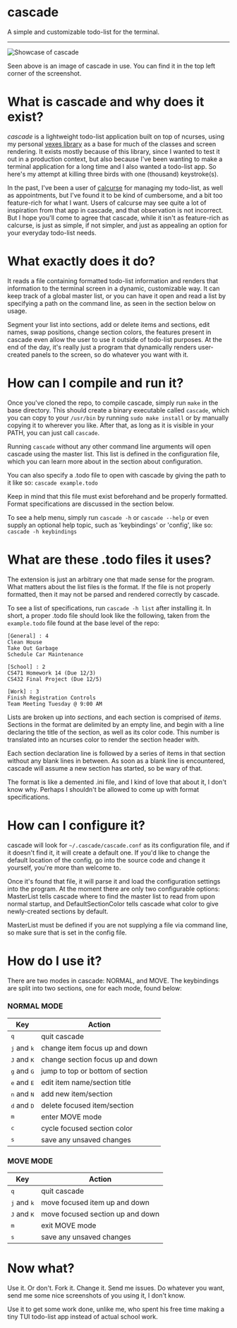 # cascade

A simple and customizable todo-list for the terminal.

------------------------------------------------------------------------------

![Showcase of cascade](showcase.png)

Seen above is an image of cascade in use. You can find it in the top left
corner of the screenshot.

# What is cascade and why does it exist?

_cascade_ is a lightweight todo-list application built on top of ncurses,
using my personal [vexes library](https://github.com/Nynergy/vexes) as a base
for much of the classes and screen rendering. It exists mostly because of this
library, since I wanted to test it out in a production context, but also
because I've been wanting to make a terminal application for a long time and I
also wanted a todo-list app. So here's my attempt at killing three birds with
one (thousand) keystroke(s).

In the past, I've been a user of [calcurse](https://calcurse.org) for managing
my todo-list, as well as appointments, but I've found it to be kind of
cumbersome, and a bit too feature-rich for what I want. Users of calcurse may
see quite a lot of inspiration from that app in cascade, and that observation
is not incorrect. But I hope you'll come to agree that cascade, while it isn't
as feature-rich as calcurse, is just as simple, if not simpler, and just as
appealing an option for your everyday todo-list needs.

# What exactly does it do?

It reads a file containing formatted todo-list information and renders that
information to the terminal screen in a dynamic, customizable way. It can
keep track of a global master list, or you can have it open and read a list by
specifying a path on the command line, as seen in the section below on usage.

Segment your list into sections, add or delete items and sections, edit names,
swap positions, change section colors, the features present in cascade even
allow the user to use it outside of todo-list purposes. At the end of the day,
it's really just a program that dynamically renders user-created panels to the
screen, so do whatever you want with it.

# How can I compile and run it?

Once you've cloned the repo, to compile cascade, simply run `make` in the base
directory. This should create a binary executable called `cascade`, which you
can copy to your `/usr/bin` by running `sudo make install` or by manually
copying it to wherever you like. After that, as long as it is visible in your
PATH, you can just call `cascade`.

Running `cascade` without any other command line arguments will open cascade
using the master list. This list is defined in the configuration file, which
you can learn more about in the section about configuration.

You can also specify a .todo file to open with cascade by giving the path to
it like so: `cascade example.todo`

Keep in mind that this file must exist beforehand and be properly formatted.
Format specifications are discussed in the section below.

To see a help menu, simply run `cascade -h` or `cascade --help` or even supply
an optional help topic, such as 'keybindings' or 'config', like so:
`cascade -h keybindings`

# What are these .todo files it uses?

The extension is just an arbitrary one that made sense for the program. What
matters about the list files is the format. If the file is not properly
formatted, then it may not be parsed and rendered correctly by cascade.

To see a list of specifications, run `cascade -h list` after installing it.
In short, a proper .todo file should look like the following, taken from the
`example.todo` file found at the base level of the repo:

```
[General] : 4
Clean House
Take Out Garbage
Schedule Car Maintenance

[School] : 2
CS471 Homework 14 (Due 12/3)
CS432 Final Project (Due 12/5)

[Work] : 3
Finish Registration Controls
Team Meeting Tuesday @ 9:00 AM
```

Lists are broken up into _sections_, and each section is comprised of _items_.
Sections in the format are delimited by an empty line, and begin with a line
declaring the title of the section, as well as its color code. This number is
translated into an ncurses color to render the section header with.

Each section declaration line is followed by a series of items in that section
without any blank lines in between. As soon as a blank line is encountered,
cascade will assume a new section has started, so be wary of that.

The format is like a demented .ini file, and I kind of love that about it, I
don't know why. Perhaps I shouldn't be allowed to come up with format
specifications.

# How can I configure it?

cascade will look for `~/.cascade/cascade.conf` as its configuration file, and
if it doesn't find it, it will create a default one. If you'd like to change
the default location of the config, go into the source code and change it
yourself, you're more than welcome to.

Once it's found that file, it will parse it and load the configuration
settings into the program. At the moment there are only two configurable
options: MasterList tells cascade where to find the master list to read from
upon normal startup, and DefaultSectionColor tells cascade what color to give
newly-created sections by default.

MasterList must be defined if you are not supplying a file via command line,
so make sure that is set in the config file.

# How do I use it?

There are two modes in cascade: NORMAL, and MOVE. The keybindings are split
into two sections, one for each mode, found below:

### NORMAL MODE

Key | Action
----|-------
<kbd>q</kbd> | quit cascade
<kbd>j</kbd> and <kbd>k</kbd> | change item focus up and down
<kbd>J</kbd> and <kbd>K</kbd> | change section focus up and down
<kbd>g</kbd> and <kbd>G</kbd> | jump to top or bottom of section
<kbd>e</kbd> and <kbd>E</kbd> | edit item name/section title
<kbd>n</kbd> and <kbd>N</kbd> | add new item/section
<kbd>d</kbd> and <kbd>D</kbd> | delete focused item/section
<kbd>m</kbd> | enter MOVE mode
<kbd>c</kbd> | cycle focused section color
<kbd>s</kbd> | save any unsaved changes

### MOVE MODE

Key | Action
----|-------
<kbd>q</kbd> | quit cascade
<kbd>j</kbd> and <kbd>k</kbd> | move focused item up and down
<kbd>J</kbd> and <kbd>K</kbd> | move focused section up and down
<kbd>m</kbd> | exit MOVE mode
<kbd>s</kbd> | save any unsaved changes

# Now what?

Use it. Or don't. Fork it. Change it. Send me issues. Do whatever you want,
send me some nice screenshots of you using it, I don't know.

Use it to get some work done, unlike me, who spent his free time making a tiny
TUI todo-list app instead of actual school work.
